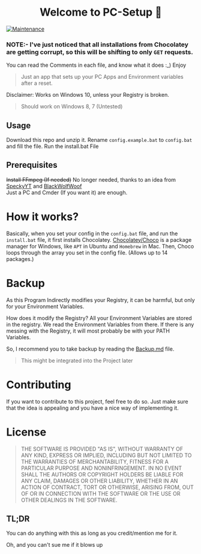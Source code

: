 <h1 align="center">Welcome to PC-Setup 👋</h1>
<p>
  <a href="https://github.com/WickedWizard3588/PC-Setup/graphs/commit-activity" target="_blank">
    <img alt="Maintenance" src="https://img.shields.io/badge/Maintained%3F-yes-green.svg" />
  </a>
</p>

### NOTE:- I've just noticed that all installations from Chocolatey are getting corrupt, so this will be shifting to only `GET` requests.

You can read the Comments in each file, and know what it does :_) Enjoy

> Just an app that sets up your PC Apps and Environment variables after a reset.

Disclaimer: Works on Windows 10, unless your Registry is broken. 
> Should work on Windows 8, 7 (Untested)

## Usage
Download this repo and unzip it.
Rename `config.example.bat` to `config.bat` and fill the file.
Run the install.bat File

## Prerequisites
~~Install FFmpeg (If needed)~~ No longer needed, thanks to an idea from [SpeckyYT](https://github.com/SpeckyYT/) and [BlackWolfWoof](https://github.com/BlackWolfWoof)<br>
Just a PC and Cmder (If you want it) are enough.

# How it works?
Basically, when you set your config in the `config.bat` file, and run the `install.bat` file, it first installs Chocolatey. [Chocolatey/Choco](https://chocolatey.org/) is a package manager for Windows, like `APT` in Ubuntu and `Homebrew` in Mac. Then, Choco loops through the array you set in the config file. (Allows up to 14 packages.)

# Backup
As this Program Indirectly modifies your Registry, it can be harmful, but only for your Environment Variables.

How does it modify the Registry?
All your Environment Variables are stored in the registry. We read the Environment Variables from there. If there is any messing with the Registry, it will most probably be with your PATH Variables.

So, I recommend you to take backup by reading the [Backup.md](https://github.com/WickedWizard3588/PC-Setup/blob/master/Backup.md) file.

> This might be integrated into the Project later

# Contributing
If you want to contribute to this project, feel free to do so. Just make sure that the idea is appealing and you have a nice way of implementing it.

# License 
> THE SOFTWARE IS PROVIDED "AS IS", WITHOUT WARRANTY OF ANY KIND, EXPRESS OR
> IMPLIED, INCLUDING BUT NOT LIMITED TO THE WARRANTIES OF MERCHANTABILITY,
> FITNESS FOR A PARTICULAR PURPOSE AND NONINFRINGEMENT. IN NO EVENT SHALL THE
> AUTHORS OR COPYRIGHT HOLDERS BE LIABLE FOR ANY CLAIM, DAMAGES OR OTHER
> LIABILITY, WHETHER IN AN ACTION OF CONTRACT, TORT OR OTHERWISE, ARISING FROM,
> OUT OF OR IN CONNECTION WITH THE SOFTWARE OR THE USE OR OTHER DEALINGS IN THE
> SOFTWARE.

## TL;DR
You can do anything with this as long as you credit/mention me for it. 

Oh, and you can't sue me if it blows up
